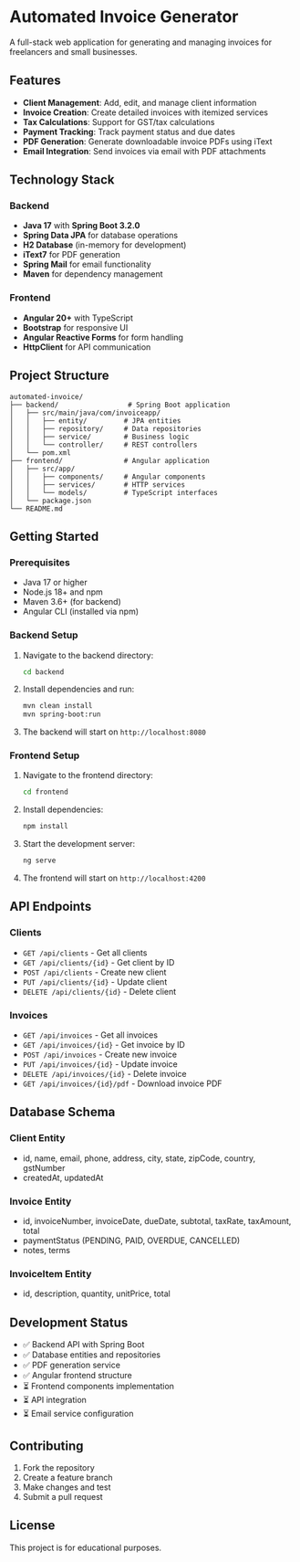 # Automated Invoice Generator

A full-stack web application for generating and managing invoices for freelancers and small businesses.

## Features

- **Client Management**: Add, edit, and manage client information
- **Invoice Creation**: Create detailed invoices with itemized services
- **Tax Calculations**: Support for GST/tax calculations
- **Payment Tracking**: Track payment status and due dates
- **PDF Generation**: Generate downloadable invoice PDFs using iText
- **Email Integration**: Send invoices via email with PDF attachments

## Technology Stack

### Backend
- **Java 17** with **Spring Boot 3.2.0**
- **Spring Data JPA** for database operations
- **H2 Database** (in-memory for development)
- **iText7** for PDF generation
- **Spring Mail** for email functionality
- **Maven** for dependency management

### Frontend
- **Angular 20+** with TypeScript
- **Bootstrap** for responsive UI
- **Angular Reactive Forms** for form handling
- **HttpClient** for API communication

## Project Structure

```
automated-invoice/
├── backend/                 # Spring Boot application
│   ├── src/main/java/com/invoiceapp/
│   │   ├── entity/         # JPA entities
│   │   ├── repository/     # Data repositories
│   │   ├── service/        # Business logic
│   │   └── controller/     # REST controllers
│   └── pom.xml
├── frontend/               # Angular application
│   ├── src/app/
│   │   ├── components/     # Angular components
│   │   ├── services/       # HTTP services
│   │   └── models/         # TypeScript interfaces
│   └── package.json
└── README.md
```

## Getting Started

### Prerequisites
- Java 17 or higher
- Node.js 18+ and npm
- Maven 3.6+ (for backend)
- Angular CLI (installed via npm)

### Backend Setup
1. Navigate to the backend directory:
   ```bash
   cd backend
   ```
2. Install dependencies and run:
   ```bash
   mvn clean install
   mvn spring-boot:run
   ```
3. The backend will start on `http://localhost:8080`

### Frontend Setup
1. Navigate to the frontend directory:
   ```bash
   cd frontend
   ```
2. Install dependencies:
   ```bash
   npm install
   ```
3. Start the development server:
   ```bash
   ng serve
   ```
4. The frontend will start on `http://localhost:4200`

## API Endpoints

### Clients
- `GET /api/clients` - Get all clients
- `GET /api/clients/{id}` - Get client by ID
- `POST /api/clients` - Create new client
- `PUT /api/clients/{id}` - Update client
- `DELETE /api/clients/{id}` - Delete client

### Invoices
- `GET /api/invoices` - Get all invoices
- `GET /api/invoices/{id}` - Get invoice by ID
- `POST /api/invoices` - Create new invoice
- `PUT /api/invoices/{id}` - Update invoice
- `DELETE /api/invoices/{id}` - Delete invoice
- `GET /api/invoices/{id}/pdf` - Download invoice PDF

## Database Schema

### Client Entity
- id, name, email, phone, address, city, state, zipCode, country, gstNumber
- createdAt, updatedAt

### Invoice Entity
- id, invoiceNumber, invoiceDate, dueDate, subtotal, taxRate, taxAmount, total
- paymentStatus (PENDING, PAID, OVERDUE, CANCELLED)
- notes, terms

### InvoiceItem Entity
- id, description, quantity, unitPrice, total

## Development Status

- ✅ Backend API with Spring Boot
- ✅ Database entities and repositories
- ✅ PDF generation service
- ✅ Angular frontend structure
- ⏳ Frontend components implementation
- ⏳ API integration
- ⏳ Email service configuration

## Contributing

1. Fork the repository
2. Create a feature branch
3. Make changes and test
4. Submit a pull request

## License

This project is for educational purposes.
